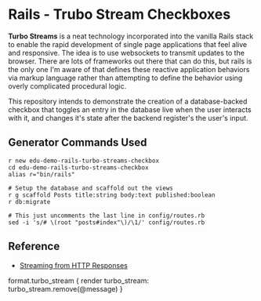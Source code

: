 # Rails - Trubo Stream Checkboxes

**Turbo Streams** is a neat technology incorporated into the vanilla Rails stack to enable the rapid development of single page applications that feel alive and responsive. The idea is to use websockets to transmit updates to the browser.  There are lots of frameworks out there that can do this, but rails is the only one I'm aware of that defines these reactive application behaviors via markup language rather than attempting to define the behavior using overly complicated procedural logic.

This repository intends to demonstrate the creation of a database-backed checkbox that toggles an entry in the database live when the user interacts with it, and changes it's state after the backend register's the user's input.


## Generator Commands Used

```
r new edu-demo-rails-turbo-streams-checkbox
cd edu-demo-rails-turbo-streams-checkbox
alias r="bin/rails"

# Setup the database and scaffold out the views
r g scaffold Posts title:string body:text published:boolean
r db:migrate

# This just uncomments the last line in config/routes.rb
sed -i 's/# \(root "posts#index"\)/\1/' config/routes.rb
```


## Reference
- [Streaming from HTTP Responses](https://turbo.hotwired.dev/handbook/streams#streaming-from-http-responses)

format.turbo_stream { render turbo_stream: turbo_stream.remove(@message) }
